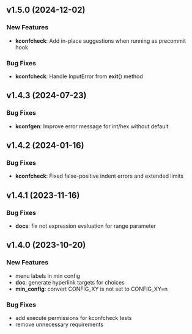 ## v1.5.0 (2024-12-02)

### New Features

- **kconfcheck**: Add in-place suggestions when running as precommit hook

### Bug Fixes

- **kconfcheck**: Handle InputError from __exit__() method

## v1.4.3 (2024-07-23)

### Bug Fixes

- **kconfgen**: Improve error message for int/hex without default

## v1.4.2 (2024-01-16)

### Bug Fixes

- **kconfcheck**: Fixed false-positive indent errors and extended limits

## v1.4.1 (2023-11-16)

### Bug Fixes

- **docs**: fix not expression evaluation for range parameter

## v1.4.0 (2023-10-20)

### New Features

- menu labels in min config
- **doc**: generate hyperlink targets for choices
- **min_config**: convert CONFIG_XY is not set to CONFIG_XY=n

### Bug Fixes

- add execute permissions for kconfcheck tests
- remove unnecessary requirements
